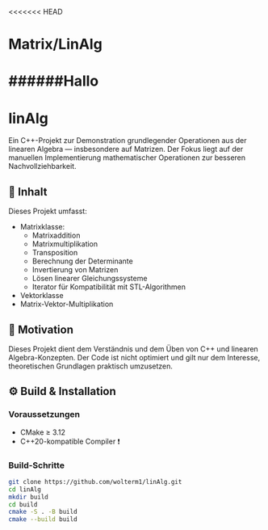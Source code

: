 <<<<<<< HEAD
# Matrix/LinAlg
######Hallo
=======
# linAlg
Ein C++-Projekt zur Demonstration grundlegender Operationen aus der linearen Algebra — insbesondere auf Matrizen. Der Fokus liegt auf der manuellen Implementierung mathematischer Operationen zur besseren Nachvollziehbarkeit.

## 📌 Inhalt

Dieses Projekt umfasst:
- Matrixklasse:
  - Matrixaddition
  - Matrixmultiplikation
  - Transposition
  - Berechnung der Determinante
  - Invertierung von Matrizen
  - Lösen linearer Gleichungssysteme
  - Iterator für Kompatibilität mit STL-Algorithmen
- Vektorklasse
- Matrix-Vektor-Multiplikation

## 🧠 Motivation

Dieses Projekt dient dem Verständnis und dem Üben von C++ und linearen Algebra-Konzepten. Der Code ist nicht optimiert und gilt nur dem Interesse, theoretischen Grundlagen praktisch umzusetzen.

## ⚙️ Build & Installation

### Voraussetzungen

- CMake ≥ 3.12
- C++20-kompatible Compiler ❗

### Build-Schritte

```bash
git clone https://github.com/wolterm1/linAlg.git
cd linAlg
mkdir build
cd build
cmake -S . -B build
cmake --build build
